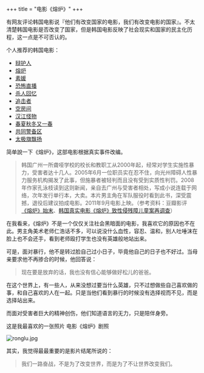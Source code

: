 +++
title = "电影《熔炉》"
+++

有网友评论韩国电影说『他们有改变国家的电影，我们有改变电影的国家』。不太清楚韩国电影是否改变了国家，但是韩国电影反映了社会现实和国家的民主化历程，这一点是不可否认的。

个人推荐的韩国电影：

- [辩护人](https://movie.douban.com/subject/21937445/)
- [熔炉](https://movie.douban.com/subject/5912992/)
- [素媛](https://movie.douban.com/subject/21937452/)
- [恐怖直播](https://movie.douban.com/subject/21360417/)
- [杀人回忆](https://movie.douban.com/subject/1300299/)
- [追击者](https://movie.douban.com/subject/3006309/)
- [空房间](https://movie.douban.com/subject/1308833/)
- [汉江怪物](https://movie.douban.com/subject/1763134/)
- [春夏秋冬又一春](https://movie.douban.com/subject/1316580/)
- [共同警备区](https://movie.douban.com/subject/1306664/)
- [太极旗飘扬](https://movie.douban.com/subject/1304972/)

简单說一下《熔炉》，这部电影根据真实事件改编。

> 韩国广州一所聋哑学校的校长和教职工从2000年起，经常对学生实施性暴力，受害者达十几人。2005年6月一位职员实在忍不住，向光州障碍人性暴力服务机构揭发了此事，但施暴者被轻判而且没有受到实质性判罚。2008年作家孔泳枝读到这则新闻，亲自去广州与受害者相处，写成小说连载于网络，次年发行单行本，大卖。本片男主角在军队服役时看到此书，深受震撼，退役后建议拍成电影。2011年9月电影上映。（参考资料：豆瓣影评[《熔炉》始末](https://movie.douban.com/review/5498588/)、[韩国真实电影《熔炉》致性侵残障儿童案再调查](https://movie.douban.com/review/5603892/)）

在我看来，《熔炉》不是一个仅仅关注社会黑暗面的电影，我喜欢它的原因也不在此。男主角美术老师仁浩话不多，可以说没什么血性，容忍、温和，别人吐唾沫在脸上也不会还手，看到老师殴打学生也没有英雄般地站出来。

可是，面对暴行，他不是转过脸自己过小日子，毕竟他自己的日子也不好过。当母亲要求他不再掺合的时候，他回答说：

> 现在要是放弃的话，我也没有信心能够做好松儿的爸爸。

在这个世界上，有一些人，从来没想过要当什么英雄，只不过想做些自己喜欢做的事，和自己喜欢的人在一起。只是当他们看到暴行的时候没有选择视而不见，而是选择站出来。

而面对受害者巨大的精神创伤，他们知道语言的无力，只是陪伴身旁。

这是我最喜欢的一张照片 电影《熔炉》剧照

![ronglu.jpg](https://i.loli.net/2018/04/30/5ae691db65a68.jpg)

其实，我觉得最最重要的是影片结尾所说的：

> 我们一路奋战，不是为了改变世界，而是为了不让世界改变我们。
